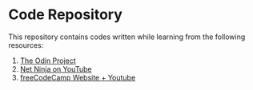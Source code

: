 # Code Repository

This repository contains codes written while learning from the following resources:

1. [The Odin Project](https://www.theodinproject.com)
2. [Net Ninja on YouTube](https://www.youtube.com/@NetNinja)
3. [freeCodeCamp Website + Youtube](https://www.freecodecamp.org/)
